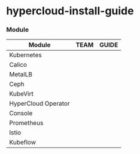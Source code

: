 # hypercloud-install-guide

### Module

| Module | TEAM | GUIDE |
| ------ | ------ | ------ |
| Kubernetes |  |  |
| Calico |  |  |
| MetalLB |  |  |
| Ceph |  |  |
| KubeVirt |  |  |
| HyperCloud Operator |  |  |
| Console |  |  |
| Prometheus |  |  |
| Istio |  |  |
| Kubeflow |  |  |
